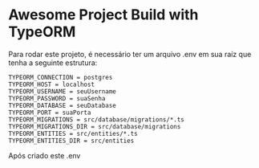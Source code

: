 # Awesome Project Build with TypeORM

Para rodar este projeto, é necessário ter um arquivo .env em sua raíz que tenha a seguinte estrutura: 

```
TYPEORM_CONNECTION = postgres
TYPEORM_HOST = localhost
TYPEORM_USERNAME = seuUsername
TYPEORM_PASSWORD = suaSenha
TYPEORM_DATABASE = seuDatabase
TYPEORM_PORT = suaPorta
TYPEORM_MIGRATIONS = src/database/migrations/*.ts
TYPEORM_MIGRATIONS_DIR = src/database/migrations
TYPEORM_ENTITIES = src/entities/*.ts
TYPEORM_ENTITIES_DIR = src/entities

```
Após criado este .env